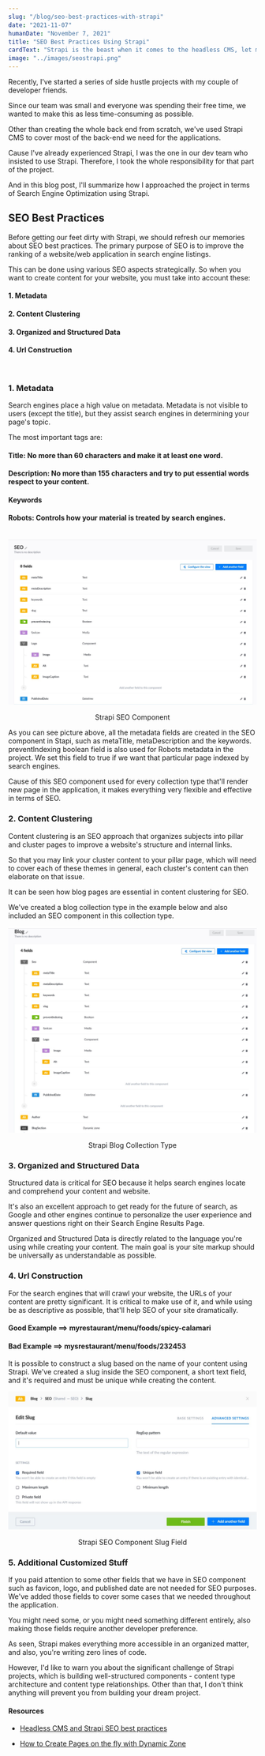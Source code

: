 ```yaml
---
slug: "/blog/seo-best-practices-with-strapi"
date: "2021-11-07"
humanDate: "November 7, 2021"
title: "SEO Best Practices Using Strapi"
cardText: "Strapi is the beast when it comes to the headless CMS, let me show you how easy was creating a Search Engine Optimized web application witht it."
image: "../images/seostrapi.png"
---
```


Recently, I've started a series of side hustle projects with my couple of developer friends.

Since our team was small and everyone was spending their free time, we wanted to make this as less time-consuming as possible.

Other than creating the whole back end from scratch, we've used Strapi CMS to cover most of the back-end we need for the applications.

Cause I've already experienced Strapi, I was the one in our dev team who insisted to use Strapi. Therefore, I took the whole responsibility for that part of the project.

And in this blog post, I'll summarize how I approached the project in terms of Search Engine Optimization using Strapi.

## SEO Best Practices

Before getting our feet dirty with Strapi, we should refresh our memories about SEO best practices.
The primary purpose of SEO is to improve the ranking of a website/web application in search engine listings.

This can be done using various SEO aspects strategically. So when you want to create content for your website, you must take into account these:

#### 1. Metadata

#### 2. Content Clustering

#### 3. Organized and Structured Data

#### 4. Url Construction

<br>

### 1. Metadata

Search engines place a high value on metadata. Metadata is not visible to users (except the title), but they assist search engines in determining your page's topic.

The most important tags are:

#### Title: No more than 60 characters and make it at least one word.

#### Description: No more than 155 characters and try to put essential words respect to your content.

#### Keywords

#### Robots: Controls how your material is treated by search engines.

 <br>

<div>
    <img  src="../images/seomain.jpg" alt="Strapi SEO Component"
        title="Strapi SEO Component"  />
    <p style="text-align:center;">Strapi SEO Component</p>
</div>

As you can see picture above, all the metadata fields are created in the SEO component in Stapi, such as metaTitle, metaDescription and the keywords. preventIndexing boolean field is also used for Robots metadata in the project. We set this field to true if we want that particular page indexed by search engines.

Cause of this SEO component used for every collection type that'll render new page in the application, it makes everything very flexible and effective in terms of SEO.

### 2. Content Clustering

Content clustering is an SEO approach that organizes subjects into pillar and cluster pages to improve a website's structure and internal links.

So that you may link your cluster content to your pillar page, which will need to cover each of these themes in general, each cluster's content can then elaborate on that issue.

It can be seen how blog pages are essential in content clustering for SEO.

We've created a blog collection type in the example below and also included an SEO component in this collection type.

<div>
    <img  src="../images/mainblog.jpg" alt="Strapi Blog Collection Type"
        title="Strapi Blog Collection Type"  />
    <p style="text-align:center;">Strapi Blog Collection Type</p>
</div>

### 3. Organized and Structured Data

Structured data is critical for SEO because it helps search engines locate and comprehend your content and website.

It's also an excellent approach to get ready for the future of search, as Google and other engines continue to personalize the user experience and answer questions right on their Search Engine Results Page.

Organized and Structured Data is directly related to the language you're using while creating your content. The main goal is your site markup should be universally as understandable as possible.

### 4. Url Construction

For the search engines that will crawl your website, the URLs of your content are pretty significant. It is critical to make use of it, and while using be as descriptive as possible, that'll help SEO of your site dramatically.

#### Good Example ==> myrestaurant/menu/foods/spicy-calamari

#### Bad Example ==> mysrestaurant/menu/foods/232453

It is possible to construct a slug based on the name of your content using Strapi. We've created a slug inside the SEO component, a short text field, and it's required and must be unique while creating the content.

<div>
    <img  src="../images/strapislug.jpg" alt="Strapi SEO Component Slug Field"
        title="Strapi SEO Component Slug Field"  />
    <p style="text-align:center;">Strapi SEO Component Slug Field</p>
</div>

### 5. Additional Customized Stuff

If you paid attention to some other fields that we have in SEO component such as favicon, logo, and published date are not needed for SEO purposes. We've added those fields to cover some cases that we needed throughout the application.

You might need some, or you might need something different entirely, also making those fields require another developer preference.

As seen, Strapi makes everything more accessible in an organized matter, and also, you're writing zero lines of code.

However, I'd like to warn you about the significant challenge of Strapi projects, which is building well-structured components - content type architecture and content type relationships. Other than that, I don't think anything will prevent you from building your dream project.

#### Resources

- [Headless CMS and Strapi SEO best practices](https://strapi.io/blog/headless-cms-strapi-seo-best-practices)

- [How to Create Pages on the fly with Dynamic Zone](https://strapi.io/blog/how-to-create-pages-on-the-fly-with-dynamic-zone?utm_source=devto&utm_medium=post)

